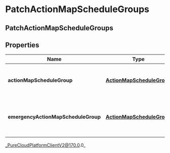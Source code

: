 # PatchActionMapScheduleGroups

## PatchActionMapScheduleGroups

## Properties

|Name | Type | Description | Notes|
|------------ | ------------- | ------------- | -------------|
| **actionMapScheduleGroup** | [**ActionMapScheduleGroup**](ActionMapScheduleGroup) | The actions map&#39;s associated schedule group. | |
| **emergencyActionMapScheduleGroup** | [**ActionMapScheduleGroup**](ActionMapScheduleGroup) | The action map&#39;s associated emergency schedule group. | [optional] |



_PureCloudPlatformClientV2@170.0.0_
